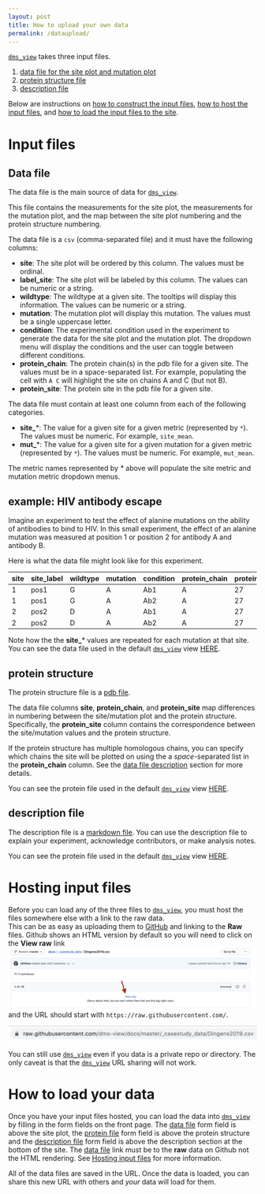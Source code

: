 ```yaml
---
layout: post
title: How to upload your own data
permalink: /dataupload/
---
```


<a href="https://dms-view.github.io" target="_blank">`dms_view`</a> takes three input files.
1. [data file for the site plot and mutation plot](#data-file)
2. [protein structure file ](#protein-structure)
3. [description file](#description-file)

Below are instructions on [how to construct the input files](#input-files), [how to host the input files](#hosting-input-files), and [how to load the input files to the site](#how-to-load-your-data).

# Input files

## Data file

The data file is the main source of data for <a href="https://dms-view.github.io" target="_blank">`dms_view`</a>.

This file contains the measurements for the site plot, the measurements for the mutation plot, and the map between the site plot numbering and the protein structure numbering.

The data file is a `csv` (comma-separated file) and it must have the following columns:
* **site**: The site plot will be ordered by this column. The values must be ordinal.  
* **label_site**: The site plot will be labeled by this column. The values can be numeric or a string.
* **wildtype**: The wildtype at a given site. The tooltips will display this information. The values can be numeric or a string.
* **mutation**: The mutation plot will display this mutation. The values must be a single uppercase letter.
* **condition**: The experimental condition used in the experiment to generate the data for the site plot and the mutation plot. The dropdown menu will display the conditions and the user can toggle between different conditions.
* **protein_chain**: The protein chain(s) in the pdb file for a given site. The values must be in a space-separated list. For example, populating the cell with `A C` will highlight the site on chains A and C (but not B).
* **protein_site**: The protein site in the pdb file for a given site.

The data file must contain at least one column from each of the following categories.

* **site_***: The value for a given site for a given metric (represented by `*`). The values must be numeric. For example, `site_mean`.
* **mut_***: The value for a given site for a given mutation for a given metric (represented by `*`). The values must be numeric. For example, `mut_mean`.  

The metric names represented by _*_ above will populate the site metric and mutation metric dropdown menus.

## example: HIV antibody escape

Imagine an experiment to test the effect of alanine mutations on the ability of antibodies to bind to HIV.
In this small experiment, the effect of an alanine mutation was measured at position 1 or position 2 for antibody A and antibody B.

Here is what the data file might look like for this experiment.  

site|site_label|wildtype|mutation|condition|protein_chain|protein_site|mut_max|mut_mean|site_median|
---|---|---|---|---|---|---|---|---|---|
1|pos1|G|A|Ab1|A|27|5|3.5|7
1|pos1|G|A|Ab2|A|27|0|0|7
2|pos2|D|A|Ab1|A|27|0|0|45
2|pos2|D|A|Ab2|A|27|100|50|45

Note how the the **site_*** values are repeated for each mutation at that site.
You can see the data file used in the default <a href="https://dms-view.github.io" target="_blank">`dms_view`</a> view <a href="https://raw.githubusercontent.com/dms-view/dms-view.github.io/master/flu_dms-view.csv" target="_blank">HERE</a>.

## protein structure

The protein structure file is a [pdb file](https://en.wikipedia.org/wiki/Protein_Data_Bank_(file_format)).

The data file columns **site**, **protein_chain**, and **protein_site** map differences in numbering between the site/mutation plot and the protein structure.
Specifically, the **protein_site** column contains the correspondence between the site/mutation values and the protein structure.

If the protein structure has multiple homologous chains, you can specify which chains the site will be plotted on using the a *space*-separated list in the **protein_chain** column.
See the [data file description](#data-file) section for more details.

You can see the protein file used in the default <a href="https://dms-view.github.io" target="_blank">`dms_view`</a> view [HERE](https://raw.githubusercontent.com/dms-view/dms-view.github.io/master/4O5N_trimer.pdb).

## description file

The description file is a [markdown file](https://github.com/adam-p/markdown-here/wiki/Markdown-Cheatsheet).
You can use the description file to explain your experiment, acknowledge contributors, or make analysis notes.

You can see the protein file used in the default <a href="https://dms-view.github.io" target="_blank">`dms_view`</a> view [HERE](https://github.com/dms-view/dms-view.github.io/blob/master/lee2019mapping.md).

# Hosting input files

Before you can load any of the three files to <a href="https://dms-view.github.io" target="_blank">`dms_view`</a>, you must host the files somewhere else with a link to the raw data.  
This can be as easy as uploading them to [GitHub](https://github.com/) and linking to the **Raw** files.
Github shows an HTML version by default so you will need to click on the **View raw** link  
![view raw](/images/view_raw.png)  
and the URL should start with `https://raw.githubusercontent.com/`.  

![raw url](/images/raw_url.png)  


You can still use <a href="https://dms-view.github.io" target="_blank">`dms_view`</a> even if you data is a private repo or directory.
The only caveat is that the <a href="https://dms-view.github.io" target="_blank">`dms_view`</a> URL sharing will not work.

# How to load your data

Once you have your input files hosted, you can load the data into <a href="https://dms-view.github.io" target="_blank">`dms_view`</a> by filling in the form fields on the front page.
The [data file](#data-file) form field is above the site plot, the [protein file](#protein-structure) form field is above the protein structure and the [description file](#description-file) form field is above the description section at the bottom of the site.
The [data file](#data-file) link must be to the **raw** data on Github not the HTML rendering.
See [Hosting input files](#hosting-input-files) for more information.

All of the data files are saved in the URL.
Once the data is loaded, you can share this new URL with others and _your_ data will load for them.  
